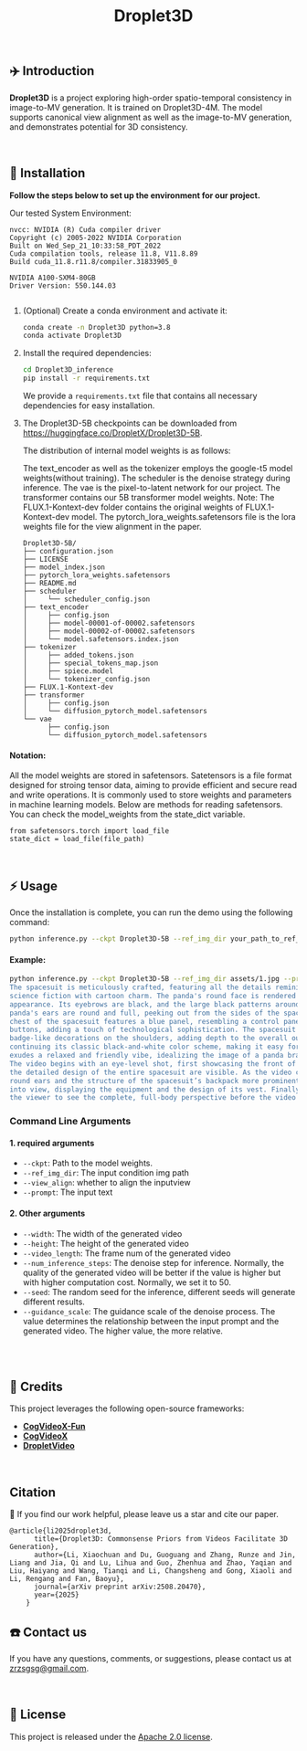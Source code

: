 <div align="center">

# Droplet3D

</div>

<br>

## ✈️ Introduction

**Droplet3D** is a project exploring high-order spatio-temporal consistency in image-to-MV generation. It is trained on Droplet3D-4M. The model supports canonical view alignment as well as the image-to-MV generation, and demonstrates potential for 3D consistency.

<br>

## 🚀 Installation
**Follow the steps below to set up the environment for our project.**

Our tested System Environment:

```
nvcc: NVIDIA (R) Cuda compiler driver
Copyright (c) 2005-2022 NVIDIA Corporation
Built on Wed_Sep_21_10:33:58_PDT_2022
Cuda compilation tools, release 11.8, V11.8.89
Build cuda_11.8.r11.8/compiler.31833905_0

NVIDIA A100-SXM4-80GB
Driver Version: 550.144.03 


```


    
1. (Optional) Create a conda environment and activate it:
    
    ```bash
    conda create -n Droplet3D python=3.8
    conda activate Droplet3D
    ```
    
2. Install the required dependencies:
    
    ```bash
    cd Droplet3D_inference
    pip install -r requirements.txt
    ```
    
   We provide a `requirements.txt` file that contains all necessary dependencies for easy installation.



3. The Droplet3D-5B checkpoints can be downloaded from https://huggingface.co/DropletX/Droplet3D-5B.

   The distribution of internal model weights is as follows:
   
   The text_encoder as well as the tokenizer employs the google-t5 model weights(without training). The scheduler is the denoise strategy 
   during inference. The vae is the pixel-to-latent network for our project. The transformer contains our 5B transformer model weights. 
   Note: The FLUX.1-Kontext-dev folder contains the original weights of FLUX.1-Kontext-dev model.  The pytorch_lora_weights.safetensors file is 
   the lora weights file for the view alignment in the paper.

    ```
    Droplet3D-5B/
    ├── configuration.json
    ├── LICENSE
    ├── model_index.json
    ├── pytorch_lora_weights.safetensors
    ├── README.md
    ├── scheduler
    │     └── scheduler_config.json
    ├── text_encoder
    │     ├── config.json
    │     ├── model-00001-of-00002.safetensors
    │     ├── model-00002-of-00002.safetensors
    │     └── model.safetensors.index.json
    ├── tokenizer
    │     ├── added_tokens.json
    │     ├── special_tokens_map.json
    │     ├── spiece.model
    │     └── tokenizer_config.json
    ├── FLUX.1-Kontext-dev
    ├── transformer
    │     ├── config.json
    │     └── diffusion_pytorch_model.safetensors
    └── vae
          ├── config.json
          └── diffusion_pytorch_model.safetensors
    ```   


#### Notation:
   
   All the model weights are stored in safetensors. Satetensors is a file format designed for stroing tensor data, aiming to provide efficient
   and secure read and write operations. It is commonly used to store weights and parameters in machine learning models. Below are methods for reading
   safetensors. You can check the model_weights from the state_dict variable.
   
   ```
   from safetensors.torch import load_file
   state_dict = load_file(file_path)
   ```


<br>

## ⚡ Usage
Once the installation is complete, you can run the demo using the following command:

```bash
python inference.py --ckpt Droplet3D-5B --ref_img_dir your_path_to_ref_img --prompt yout_text_input --view_align
```

#### Example:
```bash
python inference.py --ckpt Droplet3D-5B --ref_img_dir assets/1.jpg --prompt "This video features a cute cartoon panda astronaut. The panda wears a white spacesuit designed in a lighthearted and playful style.
The spacesuit is meticulously crafted, featuring all the details reminiscent of real-life spacesuits, blending a strong sense of
science fiction with cartoon charm. The panda's round face is rendered in bold black-and-white colors, capturing its classic
appearance. Its eyebrows are black, and the large black patterns around its eyes make it look even cuter and more lively. The
panda's ears are round and full, peeking out from the sides of the spacesuit helmet, enhancing the overall cartoon appeal. The
chest of the spacesuit features a blue panel, resembling a control panel for certain functions, surrounded by several tubes and
buttons, adding a touch of technological sophistication. The spacesuit is adorned with red devices and design elements, including
badge-like decorations on the shoulders, adding depth to the overall outfit's details. The panda's gloves and boots are black,
continuing its classic black-and-white color scheme, making it easy for children to fall in love with this design. The overall design
exudes a relaxed and friendly vibe, idealizing the image of a panda bravely exploring space.
The video begins with an eye-level shot, first showcasing the front of the panda astronaut. From this angle, its smiling face and
the detailed design of the entire spacesuit are visible. As the video continues to rotate, a side view is revealed, making the panda’s
round ears and the structure of the spacesuit’s backpack more prominent. As the panda turns on screen, its back gradually comes
into view, displaying the equipment and the design of its vest. Finally, the panda completes a full 360-degree rotation, allowing
the viewer to see the complete, full-body perspective before the video ends."
```

### Command Line Arguments

#### 1. required arguments
- `--ckpt`: Path to the model weights.
- `--ref_img_dir`: The input condition img path
- `--view_align`: whether to align the inputview
- `--prompt`: The input text


#### 2. Other arguments
- `--width`: The width of the generated video
- `--height`: The height of the generated video
- `--video_length`: The frame num of the generated video
- `--num_inference_steps`: The denoise step for inference. Normally, the quality of the generated video will be better 
                           if the value is higher but with higher computation cost. Normally, we set it to 50.
- `--seed`: The random seed for the inference, different seeds will generate different results.
- `--guidance_scale`: The guidance scale of the denoise process. The value determines the relationship between the input 
                      prompt and the generated video. The higher value, the more relative. 







<br>



<br>

## 🙏 Credits
This project leverages the following open-source frameworks:
+ [**CogVideoX-Fun**](https://github.com/aigc-apps/CogVideoX-Fun)
+ [**CogVideoX**](https://github.com/THUDM/CogVideo)
+ [**DropletVideo**](https://github.com/IEIT-AGI/DropletVideo)

<br>

## Citation

🌟 If you find our work helpful, please leave us a star and cite our paper.

```
@article{li2025droplet3d,
      title={Droplet3D: Commonsense Priors from Videos Facilitate 3D Generation},
      author={Li, Xiaochuan and Du, Guoguang and Zhang, Runze and Jin, Liang and Jia, Qi and Lu, Lihua and Guo, Zhenhua and Zhao, Yaqian and Liu, Haiyang and Wang, Tianqi and Li, Changsheng and Gong, Xiaoli and Li, Rengang and Fan, Baoyu},
      journal={arXiv preprint arXiv:2508.20470},
      year={2025}
    }
```


## ☎️ Contact us
If you have any questions, comments, or suggestions, please contact us at [zrzsgsg@gmail.com](mailto:zrzsgsg@gmail.com).

<br>

## 📄 License
This project is released under the [Apache 2.0 license](resources/LICENSE).

